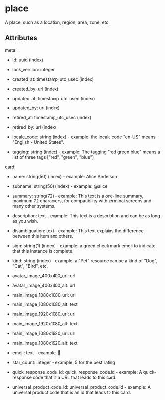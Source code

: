 # place


A place, such as a location, region, area, zone, etc.


## Attributes

meta:

  * id: uuid (index)

  * lock_version: integer

  * created_at: timestamp_utc_usec (index)

  * created_by: url (index)

  * updated_at: timestamp_utc_usec (index)

  * updated_by: url (index)

  * retired_at: timestamp_utc_usec (index)

  * retired_by: url (index)

  * locale_code: string (index) - example: the locale code "en-US" means "English - United States".

  * tagging: string (index) - example: The tagging "red green blue" means a list of three tags ["red", "green", "blue"]

card:

  * name: string(50) (index) - example: Alice Anderson

  * subname: string(50) (index) - example: @alice

  * summary: string(72) - example: This text is a one-line summary, maximum 72 characters, for compatibility with terminal screens and many other systems.

  * description: text - example: This text is a description and can be as long as you wish.

  * disambiguation: text - example: This text explains the difference between this item and others.

  * sign: string(1) (index) - example: a green check mark emoji to indicate that this instance is complete.

  * kind: string (index) - example: a "Pet" resource can be a kind of "Dog", "Cat", "Bird", etc.

  * avatar_image_400x400_url: url

  * avatar_image_400x400_alt: url

  * main_image_1080x1080_url: url

  * main_image_1080x1080_alt: text

  * main_image_1920x1080_url: url

  * main_image_1920x1080_alt: text

  * main_image_1080x1920_url: url

  * main_image_1080x1920_alt: text

  * emoji: text - example: 🚀

  * star_count: integer - example: 5 for the best rating

  * quick_response_code_id: quick_response_code.id - example: A quick-response code that is a URL that leads to this card.

  * universal_product_code_id: universal_product_code.id - example: A universal product code that is an id that leads to this card.

